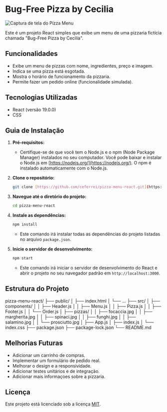 # Bug-Free Pizza by Cecilia

![Captura de tela do Pizza Menu](pizza-menu-result.png)

Este é um projeto React simples que exibe um menu de uma pizzaria fictícia chamada "Bug-Free Pizza by Cecilia".

## Funcionalidades

- Exibe um menu de pizzas com nome, ingredientes, preço e imagem.
- Indica se uma pizza está esgotada.
- Mostra o horário de funcionamento da pizzaria.
- Permite fazer um pedido online (funcionalidade simulada).

## Tecnologias Utilizadas

- React (versão 19.0.0)
- CSS

## Guia de Instalação

1.  **Pré-requisitos:**

    - Certifique-se de que você tem o Node.js e o npm (Node Package Manager) instalados no seu computador. Você pode baixar e instalar o Node.js em [https://nodejs.org/](https://nodejs.org/). O npm é instalado automaticamente com o Node.js.

2.  **Clone o repositório:**

    ```bash
    git clone [https://github.com/ceferrei/pizza-menu-react.git](https://github.com/ceferrei/pizza-menu-react.git)
    ```

3.  **Navegue até o diretório do projeto:**

    ```bash
    cd pizza-menu-react
    ```

4.  **Instale as dependências:**

    ```bash
    npm install
    ```

    - Este comando irá instalar todas as dependências do projeto listadas no arquivo `package.json`.

5.  **Inicie o servidor de desenvolvimento:**

    ```bash
    npm start
    ```

    - Este comando irá iniciar o servidor de desenvolvimento do React e abrir o projeto no seu navegador padrão em `http://localhost:3000`.

## Estrutura do Projeto

pizza-menu-react/
├── public/
│ ├── index.html
│ └── ...
├── src/
│ ├── components/
│ │ ├── Header.js
│ │ ├── Menu.js
│ │ ├── Pizza.js
│ │ ├── Footer.js
│ │ └── Order.js
│ ├── pizzas/
│ │ ├── focaccia.jpg
│ │ ├── margherita.jpg
│ │ ├── spinaci.jpg
│ │ ├── funghi.jpg
│ │ ├── salamino.jpg
│ │ └── prosciutto.jpg
│ ├── App.js
│ ├── index.js
│ └── index.css
├── package.json
├── package-lock.json
└── README.md

## Melhorias Futuras

- Adicionar um carrinho de compras.
- Implementar um formulário de pedido real.
- Melhorar o design e a responsividade.
- Adicionar testes unitários e de integração.
- Adicionar mais informaçoes sobre a pizzaria.

## Licença

Este projeto está licenciado sob a licença [MIT](https://opensource.org/licenses/MIT).

